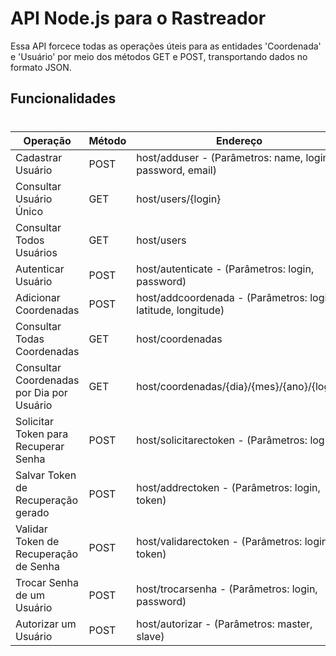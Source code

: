 # API Node.js para o Rastreador

Essa API forcece todas as operações úteis para as entidades 'Coordenada' e 'Usuário' por meio dos métodos GET e POST, transportando dados no formato JSON.

## Funcionalidades
#
| Operação | Método | Endereço |
| ------ | ------ | ------ |
| Cadastrar Usuário | POST | host/adduser - (Parâmetros: name, login, password, email) |
| Consultar Usuário Único | GET | host/users/{login} |
| Consultar Todos Usuários| GET | host/users |
| Autenticar Usuário | POST | host/autenticate - (Parâmetros: login, password)|
| Adicionar Coordenadas | POST | host/addcoordenada - (Parâmetros: login, latitude, longitude) |
| Consultar Todas Coordenadas | GET | host/coordenadas |
| Consultar Coordenadas por Dia por Usuário | GET | host/coordenadas/{dia}/{mes}/{ano}/{login} |
| Solicitar Token para Recuperar Senha | POST | host/solicitarectoken - (Parâmetros: login) |
| Salvar Token de Recuperação gerado | POST | host/addrectoken - (Parâmetros: login, token) |
| Validar Token de Recuperação de Senha | POST | host/validarectoken - (Parâmetros: login, token) |
| Trocar Senha de um Usuário | POST | host/trocarsenha - (Parâmetros: login, password) | 
| Autorizar um Usuário | POST | host/autorizar - (Parâmetros: master, slave) |